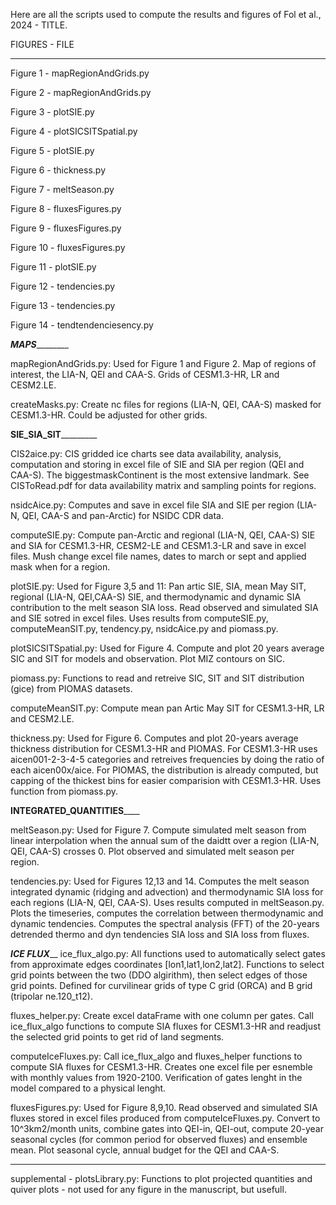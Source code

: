Here are all the scripts used to compute the results and figures of Fol et al., 2024 - TITLE. 


FIGURES  -   FILE
_______________________________
Figure 1 - mapRegionAndGrids.py

Figure 2 - mapRegionAndGrids.py

Figure 3 - plotSIE.py

Figure 4 - plotSICSITSpatial.py

Figure 5 - plotSIE.py

Figure 6 - thickness.py

Figure 7 - meltSeason.py

Figure 8 - fluxesFigures.py

Figure 9 - fluxesFigures.py

Figure 10 - fluxesFigures.py

Figure 11 - plotSIE.py

Figure 12 - tendencies.py

Figure 13 - tendencies.py

Figure 14 - tendtendenciesency.py




_____________________MAPS_____________________________

mapRegionAndGrids.py: Used for Figure 1 and Figure 2. Map of regions of interest, the LIA-N, QEI and CAA-S. Grids of CESM1.3-HR, LR and CESM2.LE.

createMasks.py: Create nc files for regions (LIA-N, QEI, CAA-S) masked for CESM1.3-HR. Could be adjusted for other grids. 


____________________SIE_SIA_SIT_____________________________

CIS2aice.py: CIS gridded ice charts see data availability, analysis, computation and storing in excel file of SIE and SIA per region (QEI and CAA-S). The biggestmaskContinent is the most extensive landmark. See CISToRead.pdf for data availability matrix and sampling points for regions.

nsidcAice.py: Computes and save in excel file SIA and SIE per region (LIA-N, QEI, CAA-S and pan-Arctic) for NSIDC CDR data.

computeSIE.py: Compute pan-Arctic and regional (LIA-N, QEI, CAA-S) SIE and SIA for CESM1.3-HR, CESM2-LE and CESM1.3-LR and save in excel files. Mush change excel file names, dates to march or sept and applied mask when for a region.

plotSIE.py: Used for Figure 3,5 and 11: Pan artic SIE, SIA, mean May SIT, regional (LIA-N, QEI,CAA-S) SIE, and thermodynamic and dynamic SIA contribution to the melt season SIA loss. Read observed and simulated SIA and SIE sotred in excel files. Uses results from computeSIE.py, computeMeanSIT.py, tendency.py, nsidcAice.py and piomass.py.

plotSICSITSpatial.py: Used for Figure 4. Compute and plot 20 years average SIC and SIT for models and observation. Plot MIZ contours on SIC. 


piomass.py: Functions to read and retreive SIC, SIT and SIT distribution (gice) from PIOMAS datasets. 

computeMeanSIT.py: Compute mean pan Artic May SIT for CESM1.3-HR, LR and CESM2.LE. 

thickness.py: Used for Figure 6. Computes and plot 20-years average thickness distribution for CESM1.3-HR and PIOMAS. For CESM1.3-HR uses aicen001-2-3-4-5 categories and retreives frequencies by doing the ratio of each aicen00x/aice. For PIOMAS, the distribution is already computed, but capping of the thickest bins for easier comparision with CESM1.3-HR. Uses function from piomass.py.


____________________INTEGRATED_QUANTITIES________________________

meltSeason.py: Used for Figure 7. Compute simulated melt season from linear interpolation when the annual sum of the daidtt over a region (LIA-N, QEI, CAA-S) crosses 0. Plot observed and simulated melt season per region.

tendencies.py: Used for Figures 12,13 and 14. Computes the melt season integrated dynamic (ridging and advection) and thermodynamic SIA loss for each regions (LIA-N, QEI, CAA-S). Uses results computed in meltSeason.py. Plots the timeseries, computes the correlation between thermodynamic and dynamic tendencies. Computes the spectral analysis (FFT) of the 20-years detrended thermo and dyn tendencies SIA loss and SIA loss from fluxes.



_____________________________ICE FLUX_______________________________
ice_flux_algo.py: All functions used to automatically select gates from approximate edges coordinates [lon1,lat1,lon2,lat2]. Functions to select grid points between the two (DDO algirithm), then select edges of those grid points. Defined for curvilinear grids of type C grid (ORCA) and B grid (tripolar ne.120_t12).

fluxes_helper.py: Create excel dataFrame with one column per gates. Call ice_flux_algo functions to compute SIA fluxes for CESM1.3-HR and readjust the selected grid points to get rid of land segments.

computeIceFluxes.py: Call ice_flux_algo and fluxes_helper functions to compute SIA fluxes for CESM1.3-HR. Creates one excel file per esnemble with monthly values from 1920-2100. Verification of gates lenght in the model compared to a physical lenght.

fluxesFigures.py: Used for Figure 8,9,10. Read observed and simulated SIA fluxes stored in excel files produced from computeIceFluxes.py. Convert to 10^3km2/month units, combine gates into QEI-in, QEI-out, compute 20-year seasonal cycles (for common period for observed fluxes) and ensemble mean. Plot seasonal cycle, annual budget for the QEI and CAA-S.


______________________________________________
supplemental - plotsLibrary.py: Functions to plot projected quantities and quiver plots - not used for any figure in the manuscript, but usefull.
